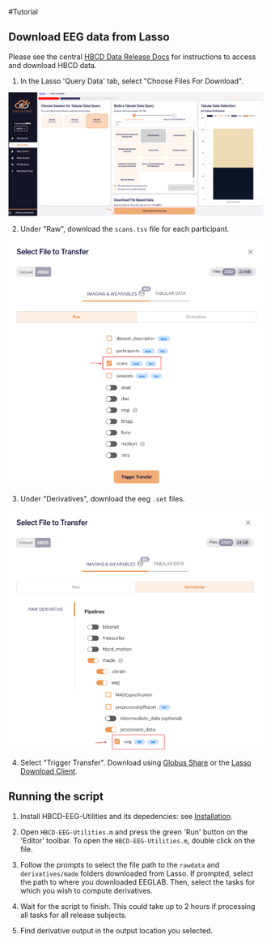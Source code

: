 #Tutorial

## Download EEG data from Lasso 

Please see the central [HBCD Data Release Docs](https://hbcd-docs.readthedocs.io/data_access/) for instructions to access and download HBCD data.

1. In the Lasso 'Query Data' tab, select "Choose Files For Download". 

 ![Select file based download](filedownload.png)
 
2. Under "Raw", download the ``scans.tsv`` file for each participant. 

 ![Select scans.tsv](scanstsv.png)
 
3. Under "Derivatives", download the eeg ``.set`` files. 
 
 ![Select eeg.set](eegset.png)
 
4. Select "Trigger Transfer". Download using [Globus Share](https://hbcd-docs.readthedocs.io/data_access/lasso/#globus-share-download) or the [Lasso Download Client](https://hbcd-docs.readthedocs.io/data_access/lasso/#download-client-user-guide-macos-version). 
 
## Running the script 

1. Install HBCD-EEG-Utilities and its depedencies: see [Installation](https://childdevlab-hbcd-eeg-utilities.readthedocs.io/en/latest/installation/).

2. Open `HBCD-EEG-Utilities.m` and press the green 'Run' button on the 'Editor' toolbar. To open the `HBCD-EEG-Utilities.m`, double click on the file.

3. Follow the prompts to select the file path to the ``rawdata`` and ``derivatives/made`` folders downloaded from Lasso. If prompted, select the path to where you downloaded EEGLAB. Then, select the tasks for which you wish to compute derivatives. 

4. Wait for the script to finish. This could take up to 2 hours if processing all tasks for all release subjects. 

5. Find derivative output in the output location you selected. 


